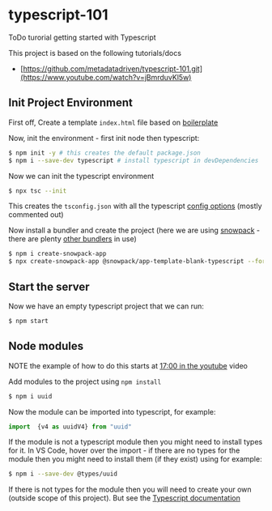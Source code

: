 # typescript-101
ToDo turorial getting started with Typescript

This project is based on the following tutorials/docs
- [https://github.com/metadatadriven/typescript-101.git](https://www.youtube.com/watch?v=jBmrduvKl5w)

## Init Project Environment

First off, Create a template `index.html` file based on [boilerplate](https://www.freecodecamp.org/news/html-starter-template-a-basic-html5-boilerplate-for-index-html/)

Now, init the environment - first init node then typescript:
```sh
$ npm init -y # this creates the default package.json
$ npm i --save-dev typescript # install typescript in devDependencies
```
Now we can init the typescript environment
```sh
$ npx tsc --init
```

This creates the `tsconfig.json` with all the typescript [config options](https://www.typescriptlang.org/docs/handbook/tsconfig-json.html) (mostly commented out)

Now install a bundler and create the project (here we are using [snowpack](https://www.snowpack.dev/) - there are plenty [other bundlers](https://byby.dev/web-bundlers) in use)

```sh
$ npm i create-snowpack-app
$ npx create-snowpack-app @snowpack/app-template-blank-typescript --force
```

## Start the server

Now we have an empty typescript project that we can run:
```sh
$ npm start
```

## Node modules

NOTE the example of how to do this starts at [17:00 in the youtube](https://youtu.be/jBmrduvKl5w?si=mlYExiBswTwBnOcy&t=1021) video

Add modules to the project using `npm install`
```sh
$ npm i uuid
```

Now the module can be imported into typescript, for example:
```typescript
import  {v4 as uuidV4} from "uuid"
```

If the module is not a typescript module then you might need to install types for it.
In VS Code, hover over the import - if there are no types for the module then you might need to install them (if they exist) using for example:

```sh
$ npm i --save-dev @types/uuid
```

If there is not types for the module then you will need to create your own (outside scope of this project). But see the [Typescript documentation](https://www.typescriptlang.org/docs/handbook/declaration-files/templates/module-d-ts.html)


